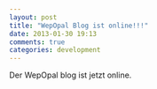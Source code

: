 ```yaml
---
layout: post
title: "WepOpal Blog ist online!!!"
date: 2013-01-30 19:13
comments: true
categories: development
---
```

Der WepOpal blog ist jetzt online.

